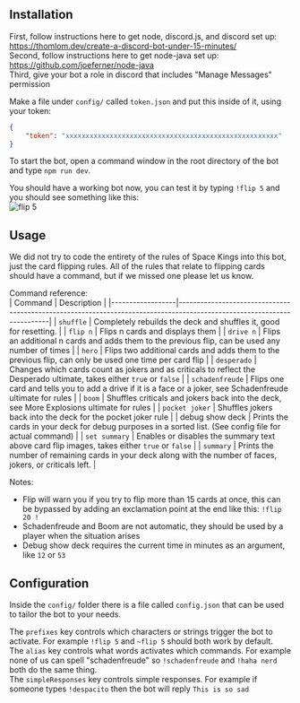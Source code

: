## Installation
First, follow instructions here to get node, discord.js, and discord set up: https://thomlom.dev/create-a-discord-bot-under-15-minutes/   
Second, follow instructions here to get node-java set up: https://github.com/joeferner/node-java    
Third, give your bot a role in discord that includes "Manage Messages" permission   

Make a file under `config/` called `token.json` and put this inside of it, using your token:  

```json
{
    "token": "xxxxxxxxxxxxxxxxxxxxxxxxxxxxxxxxxxxxxxxxxxxxxxxxxxxxx"
}
```

To start the bot, open a command window in the root directory of the bot and type `npm run dev`.

You should have a working bot now, you can test it by typing `!flip 5` and you should see something like this:  
![flip 5](https://i.imgur.com/qwMVa9f.png "flip 5 result")

## Usage

We did not try to code the entirety of the rules of Space Kings into this bot, just the card flipping rules. All of the rules that relate to flipping cards should have a command, but if we missed one please let us know.   

Command reference:  
| Command          | Description                                                                                                            |
|------------------|------------------------------------------------------------------------------------------------------------------------|
| `shuffle`        | Completely rebuilds the deck and shuffles it, good for resetting.                                                      |
| `flip n`         | Flips n cards and displays them                                                                                        |
| `drive n`        | Flips an additional n cards and adds them to the previous flip, can be used any number of times                        |
| `hero`           | Flips two additional cards and adds them to the previous flip, can only be used one time per card flip                 |
| `desperado`      | Changes which cards count as jokers and as criticals to reflect the Desperado ultimate, takes either `true` or `false` |
| `schadenfreude`  | Flips one card and tells you to add a drive if it is a face or a joker, see Schadenfreude ultimate for rules           |
| `boom`           | Shuffles criticals and jokers back into the deck, see More Explosions ultimate for rules                               |
| `pocket joker`   | Shuffles jokers back into the deck for the pocket joker rule                                                           |
| debug show deck  | Prints the cards in your deck for debug purposes in a sorted list. (See config file for actual command)                |
| `set summary`    | Enables or disables the summary text above card flip images, takes either `true` or `false`                            |
| `summary`        | Prints the number of remaining cards in your deck along with the number of faces, jokers, or criticals left.           |

Notes:   
* Flip will warn you if you try to flip more than 15 cards at once, this can be bypassed by adding an exclamation point at the end like this: `!flip 20 !`  
* Schadenfreude and Boom are not automatic, they should be used by a player when the situation arises   
* Debug show deck requires the current time in minutes as an argument, like `12` or `53`


## Configuration

Inside the `config/` folder there is a file called `config.json` that can be used to tailor the bot to your needs.   
  
The `prefixes` key controls which characters or strings trigger the bot to activate. For example `!flip 5` and `~flip 5` should both work by default.   
The `alias` key controls what words activates which commands. For example none of us can spell "schadenfreude" so `!schadenfreude` and `!haha nerd` both do the same thing.   
The `simpleResponses` key controls simple responses. For example if someone types `!despacito` then the bot will reply `This is so sad`

